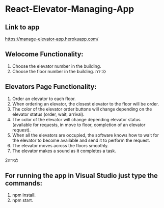 # React-Elevator-Managing-App

## Link to app
https://manage-elevator-app.herokuapp.com/

## Welocome Functionality:

1. Choose the elevator number in the building.
2. Choose the floor number in the building.
‏‏לכידה

## Elevators Page Functionality:

1. Order an elevator to each floor.
2. When ordering an elevator, the closest elevator to the floor will be order.
3. The color of the elevator order buttons will change depending on the elevator status (order, wait, arrival).
4. The color of the elevator will change depending elevator status (available for requests, in move to floor, completion of an elevator request).
5. When all the elevators are occupied, the software knows how to wait for the elevator to become available and send it to perform the request.
6. The elevator moves across the floors smoothly.
7. The elevator makes a sound as it completes a task.

‏‏לכידה2

## For running the app in Visual Studio just type the commands:
1. npm install.
2. npm start.

